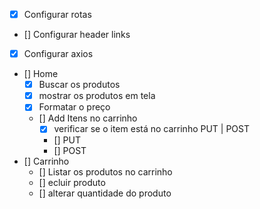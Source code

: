 - [x] Configurar rotas
- [] Configurar header links
- [x] Configurar axios
- [] Home
  - [x] Buscar os produtos
  - [x] mostrar os produtos em tela
  - [x] Formatar o preço
  - [] Add Itens no carrinho
    - [x] verificar se o item está no carrinho PUT | POST
    - [] PUT
    - [] POST
- [] Carrinho
  - [] Listar os produtos no carrinho
  - [] ecluir produto
  - [] alterar quantidade do produto
